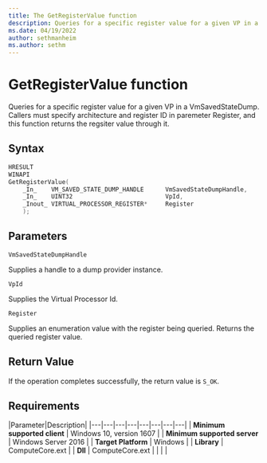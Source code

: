 ```yaml
---
title: The GetRegisterValue function
description: Queries for a specific register value for a given VP in a VmSavedStateDump.
ms.date: 04/19/2022
author: sethmanheim
ms.author: sethm
---
```


# GetRegisterValue function

Queries for a specific register value for a given VP in a VmSavedStateDump. Callers must specify architecture and register ID in paremeter Register, and this function returns the regsiter value through it.

## Syntax

```C
HRESULT
WINAPI
GetRegisterValue(
    _In_    VM_SAVED_STATE_DUMP_HANDLE      VmSavedStateDumpHandle,
    _In_    UINT32                          VpId,
    _Inout_ VIRTUAL_PROCESSOR_REGISTER*     Register
    );
```

## Parameters

`VmSavedStateDumpHandle`

Supplies a handle to a dump provider instance.

`VpId`

Supplies the Virtual Processor Id.

`Register`

Supplies an enumeration value with the register being queried. Returns the queried register value.

## Return Value

If the operation completes successfully, the return value is `S_OK`.

## Requirements

|Parameter|Description|
|---|---|---|---|---|---|---|---|
| **Minimum supported client** | Windows 10, version 1607 |
| **Minimum supported server** | Windows Server 2016 |
| **Target Platform** | Windows |
| **Library** | ComputeCore.ext |
| **Dll** | ComputeCore.ext |
|    |    |